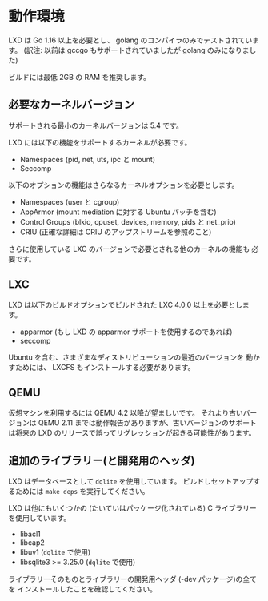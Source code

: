 # 動作環境
LXD は Go 1.16 以上を必要とし、 golang のコンパイラのみでテストされています。
(訳注: 以前は gccgo もサポートされていましたが golang のみになりました)

ビルドには最低 2GB の RAM を推奨します。

## 必要なカーネルバージョン
サポートされる最小のカーネルバージョンは 5.4 です。

LXD には以下の機能をサポートするカーネルが必要です。

 * Namespaces (pid, net, uts, ipc と mount)
 * Seccomp

以下のオプションの機能はさらなるカーネルオプションを必要とします。

 * Namespaces (user と cgroup)
 * AppArmor (mount mediation に対する Ubuntu パッチを含む)
 * Control Groups (blkio, cpuset, devices, memory, pids と net\_prio)
 * CRIU (正確な詳細は CRIU のアップストリームを参照のこと)

さらに使用している LXC のバージョンで必要とされる他のカーネルの機能も
必要です。

## LXC
LXD は以下のビルドオプションでビルドされた LXC 4.0.0 以上を必要とします。

 * apparmor (もし LXD の apparmor サポートを使用するのであれば)
 * seccomp

Ubuntu を含む、さまざまなディストリビューションの最近のバージョンを
動かすためには、 LXCFS もインストールする必要があります。

## QEMU
仮想マシンを利用するには QEMU 4.2 以降が望ましいです。
それより古いバージョンは QEMU 2.11 までは動作報告がありますが、古いバージョンのサポートは将来の LXD のリリースで誤ってリグレッションが起きる可能性があります。

## 追加のライブラリー(と開発用のヘッダ)
LXD はデータベースとして `dqlite` を使用しています。
ビルドしセットアップするためには `make deps` を実行してください。

LXD は他にもいくつかの (たいていはパッケージ化されている) C ライブラリーを使用しています。

 - libacl1
 - libcap2
 - libuv1 (`dqlite` で使用)
 - libsqlite3 >= 3.25.0 (`dqlite` で使用)

ライブラリーそのものとライブラリーの開発用ヘッダ (-dev パッケージ)の全てを
インストールしたことを確認してください。
